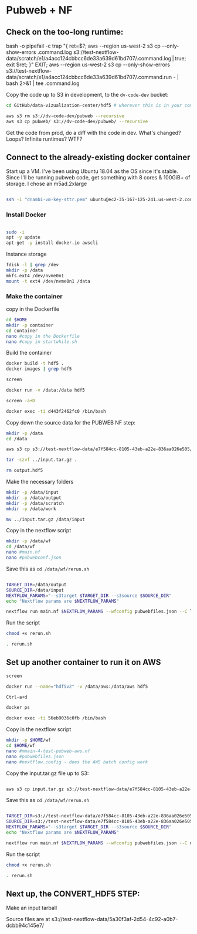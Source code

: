 # Pubweb + NF


## Check on the too-long runtime:


bash -o pipefail -c trap "{ ret=$?; aws --region us-west-2 s3 cp --only-show-errors .command.log s3://test-nextflow-data/scratch/e1/a4acc124cbbcc6de33a639d61bd707/.command.log||true; exit $ret; }" EXIT; aws --region us-west-2 s3 cp --only-show-errors s3://test-nextflow-data/scratch/e1/a4acc124cbbcc6de33a639d61bd707/.command.run - | bash 2>&1 | tee .command.log





















Copy the code up to S3 in development, to the ```dv-code-dev``` bucket:

```bash
cd GitHub/data-vizualization-center/hdf5 # wherever this is in your computer

aws s3 rm s3://dv-code-dev/pubweb --recursive
aws s3 cp pubweb/ s3://dv-code-dev/pubweb/ --recursive

```

Get the code from prod, do a diff with the code in dev.
What's changed? Loops? Infinite runtimes? WTF? 


## Connect to the already-existing docker container

Start up a VM. I've been using Ubuntu 18.04 as the OS since it's stable. Since I'll be running pubweb code, get something with 8 cores & 100GiB+ of storage. I chose an m5ad.2xlarge


```bash

ssh -i "dnambi-vm-key-sttr.pem" ubuntu@ec2-35-167-125-241.us-west-2.compute.amazonaws.com


```


### Install Docker

```bash

sudo -i
apt -y update
apt-get -y install docker.io awscli

```

Instance storage

```bash
fdisk -l | grep /dev
mkdir -p /data
mkfs.ext4 /dev/nvme0n1
mount -t ext4 /dev/nvme0n1 /data
```

### Make the container

copy in the Dockerfile

```bash
cd $HOME
mkdir -p container
cd container
nano #copy in the Dockerfile
nano #copy in startwhile.sh
```

Build the container

```bash
docker build -t hdf5 .
docker images | grep hdf5

screen

docker run -v /data:/data hdf5

screen -a+D

docker exec -ti d443f2462fc0 /bin/bash
```

Copy down the source data for the PUBWEB NF step:


```bash
mkdir -p /data
cd /data

aws s3 cp s3://test-nextflow-data/e7f584cc-8105-43eb-a22e-836aa026e505/20200820/output.hdf5 . 

tar -czvf ../input.tar.gz .

rm output.hdf5

```

Make the necessary folders

```bash
mkdir -p /data/input
mkdir -p /data/output
mkdir -p /data/scratch
mkdir -p /data/work

mv ../input.tar.gz /data/input

```


Copy in the nextflow script

```bash
mkdir -p /data/wf
cd /data/wf
nano #main.nf
nano #pubwebconf.json

```

Save this as ```cd /data/wf/rerun.sh```

```bash

TARGET_DIR=/data/output
SOURCE_DIR=/data/input
NEXTFLOW_PARAMS="--s3target $TARGET_DIR --s3source $SOURCE_DIR"
echo "Nextflow params are $NEXTFLOW_PARAMS"

nextflow run main.nf $NEXTFLOW_PARAMS --wfconfig pubwebfiles.json --C local.config

```

Run the script

```bash
chmod +x rerun.sh

. rerun.sh

```










## Set up another container to run it on AWS

```bash
screen

docker run --name="hdf5v2" -v /data/aws:/data/aws hdf5 

Ctrl-a+d

docker ps

docker exec -ti 56eb9036c0fb /bin/bash

```


Copy in the nextflow script

```bash
mkdir -p $HOME/wf
cd $HOME/wf
nano #mmain-4-test-pubweb-aws.nf
nano #pubwebfiles.json
nano #nextflow.config - does the AWS batch config work

```

Copy the input.tar.gz file up to S3:

```bash

aws s3 cp input.tar.gz s3://test-nextflow-data/e7f584cc-8105-43eb-a22e-836aa026e505/20200902/

```


Save this as ```cd /data/wf/rerun.sh```

```bash

TARGET_DIR=s3://test-nextflow-data/e7f584cc-8105-43eb-a22e-836aa026e505/20200902/output
SOURCE_DIR=s3://test-nextflow-data/e7f584cc-8105-43eb-a22e-836aa026e505/20200902
NEXTFLOW_PARAMS="--s3target $TARGET_DIR --s3source $SOURCE_DIR"
echo "Nextflow params are $NEXTFLOW_PARAMS"

nextflow run main.nf $NEXTFLOW_PARAMS --wfconfig pubwebfiles.json --C nextflow.config

```

Run the script

```bash
chmod +x rerun.sh

. rerun.sh

```






## Next up, the CONVERT_HDF5 STEP:


Make an input tarball

Source files are at s3://test-nextflow-data/5a30f3af-2d54-4c92-a0b7-dcbb94c145e7/












